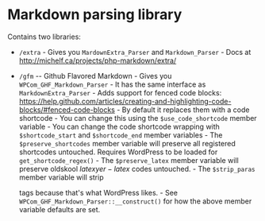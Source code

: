 # Markdown parsing library

Contains two libraries:

- `/extra` - Gives you `MardownExtra_Parser` and `Markdown_Parser` - Docs at http://michelf.ca/projects/php-markdown/extra/

- `/gfm` -- Github Flavored Markdown - Gives you `WPCom_GHF_Markdown_Parser` - It has the same interface as `MarkdownExtra_Parser` - Adds support for fenced code blocks: https://help.github.com/articles/creating-and-highlighting-code-blocks/#fenced-code-blocks - By default it replaces them with a code shortcode - You can change this using the `$use_code_shortcode` member variable - You can change the code shortcode wrapping with `$shortcode_start` and `$shortcode_end` member variables - The `$preserve_shortcodes` member variable will preserve all registered shortcodes untouched. Requires WordPress to be loaded for `get_shortcode_regex()` - The `$preserve_latex` member variable will preserve oldskool $latex yer-latex$ codes untouched. - The `$strip_paras` member variable will strip <p> tags because that's what WordPress likes. - See `WPCom_GHF_Markdown_Parser::__construct()` for how the above member variable defaults are set.
